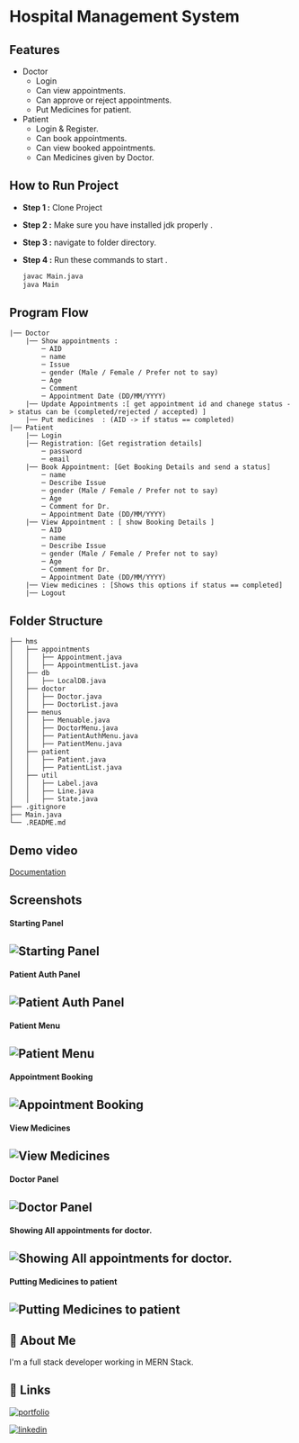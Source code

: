 # Hospital Management System

## Features
- Doctor
    - Login
    - Can view appointments.
    - Can approve or reject appointments.
    - Put Medicines for patient.
- Patient
    - Login & Register.
    - Can book appointments.
    - Can view booked appointments.
    - Can Medicines given by Doctor.


## How to Run Project

- **Step 1 :** Clone Project
- **Step 2 :** Make sure you have installed jdk properly .
- **Step 3 :** navigate to folder directory.
- **Step 4 :** Run these commands to start .

    ```bash
    javac Main.java
    java Main
    ```


## Program Flow 
    |── Doctor
        |── Show appointments :
            ─ AID
            ─ name
            ─ Issue
            ─ gender (Male / Female / Prefer not to say)
            ─ Age
            ─ Comment
            ─ Appointment Date (DD/MM/YYYY)
        |── Update Appointments :[ get appointment id and chanege status -> status can be (completed/rejected / accepted) ]
        |── Put medicines  : (AID -> if status == completed) 
    |── Patient
        |── Login
        |── Registration: [Get registration details]
            ─ password
            ─ email
        |── Book Appointment: [Get Booking Details and send a status]
            ─ name
            ─ Describe Issue
            ─ gender (Male / Female / Prefer not to say)
            ─ Age
            ─ Comment for Dr.
            ─ Appointment Date (DD/MM/YYYY)
        |── View Appointment : [ show Booking Details ]
            ─ AID
            ─ name
            ─ Describe Issue
            ─ gender (Male / Female / Prefer not to say)
            ─ Age
            ─ Comment for Dr.
            ─ Appointment Date (DD/MM/YYYY)
        |── View medicines : [Shows this options if status == completed]
        |── Logout
## Folder Structure



    ├── hms
    │   ├── appointments
    │   │   ├── Appointment.java
    │   │   ├── AppointmentList.java
    │   ├── db
    │   │   ├── LocalDB.java
    │   ├── doctor
    │   │   ├── Doctor.java
    │   │   ├── DoctorList.java
    │   ├── menus
    │   │   ├── Menuable.java
    │   │   ├── DoctorMenu.java
    │   │   ├── PatientAuthMenu.java
    │   │   ├── PatientMenu.java
    │   ├── patient
    │   │   ├── Patient.java
    │   │   ├── PatientList.java
    │   ├── util
    │   │   ├── Label.java
    │   │   ├── Line.java
    │   │   ├── State.java
    ├── .gitignore
    ├── Main.java
    └── .README.md

## Demo video

[Documentation](https://drive.google.com/file/d/1El-CV6G66DBznUGBlQVTFQBzruAPoQqu/view?google_abuse=GOOGLE_ABUSE_EXEMPTION%3DID%3Dd41034a73aef6fff:TM%3D1689324433:C%3Dr:IP%3D2405:201:9000:3873:f57e:1536:a221:3385-:S%3DLjoV8uLQTq3hUkXOOKAbkvk%3B+path%3D/%3B+domain%3Dgoogle.com%3B+expires%3DFri,+14-Jul-2023+11:47:13+GMT)



## Screenshots

#### Starting Panel
![Starting Panel](https://raw.githubusercontent.com/Abhikr51/Core-Java-HMS/main/hms/screenshots/Starting-Panel.png)
---
#### Patient Auth Panel
![Patient Auth Panel](https://raw.githubusercontent.com/Abhikr51/Core-Java-HMS/main/hms/screenshots/Patient-authentication.png)
---
#### Patient Menu
![Patient Menu](https://raw.githubusercontent.com/Abhikr51/Core-Java-HMS/main/hms/screenshots/Patient-Menu.png)
---
#### Appointment Booking
![Appointment Booking](https://raw.githubusercontent.com/Abhikr51/Core-Java-HMS/main/hms/screenshots/book-appointment.png)
---
#### View Medicines
![View Medicines](https://raw.githubusercontent.com/Abhikr51/Core-Java-HMS/main/hms/screenshots/view-medicines-from-patient.png)
---
#### Doctor Panel
![Doctor Panel](https://raw.githubusercontent.com/Abhikr51/Core-Java-HMS/main/hms/screenshots/doctor-panel.png)
---
#### Showing All appointments for doctor.
![Showing All appointments for doctor.](https://raw.githubusercontent.com/Abhikr51/Core-Java-HMS/main/hms/screenshots/doctor-view-all-bookings.png)
---
#### Putting Medicines to patient
![Putting Medicines to patient](https://raw.githubusercontent.com/Abhikr51/Core-Java-HMS/main/hms/screenshots/put-medicines.png)
---



## 🚀 About Me
I'm a full stack developer working in MERN Stack.




## 🔗 Links
[![portfolio](https://img.shields.io/badge/my_portfolio-000?style=for-the-badge&logo=ko-fi&logoColor=white)](https://abhikr51.github.io/portfolio/)

[![linkedin](https://img.shields.io/badge/linkedin-0A66C2?style=for-the-badge&logo=linkedin&logoColor=white)](https://www.linkedin.com/in/abhijit-kumar-708b53192/)
